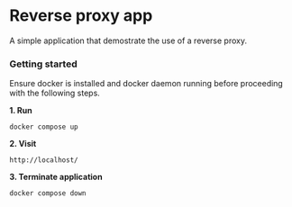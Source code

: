 # Reverse proxy app

A simple application that demostrate the use of a reverse proxy.

### Getting started

Ensure docker is installed and docker daemon running before proceeding with the following steps.

**1. Run**

    docker compose up

**2. Visit**

    http://localhost/

**3. Terminate application**

    docker compose down
